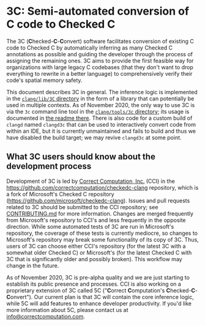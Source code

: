 # 3C: Semi-automated conversion of C code to Checked C

The 3C (**C**hecked-**C**-**C**onvert) software facilitates conversion of existing C code to Checked C by automatically inferring as many Checked C annotations as possible and guiding the developer through the process of assigning the remaining ones.  3C aims to provide the first feasible way for organizations with large legacy C codebases (that they don't want to drop everything to rewrite in a better language) to comprehensively verify their code's spatial memory safety.

This document describes 3C in general.  The inference logic is implemented in the [`clang/lib/3C` directory](../../lib/3C) in the form of a library that can potentially be used in multiple contexts.  As of November 2020, the only way to use 3C is via the `3c` command line tool in the [`clang/tools/3c` directory](../../tools/3c); its usage is documented in [the readme there](../../tools/3c/README.md).  There is also code for a custom build of `clangd` named `clangd3c` that can be used to interactively convert code from within an IDE, but it is currently unmaintained and fails to build and thus we have disabled the build target; we may revive `clangd3c` at some point.

## What 3C users should know about the development process

Development of 3C is led by [Correct Computation, Inc.](https://correctcomputation.com/) (CCI) in the https://github.com/correctcomputation/checkedc-clang repository, which is a fork of Microsoft's Checked C repository (https://github.com/microsoft/checkedc-clang).  Issues and pull requests related to 3C should be submitted to the CCI repository; see [CONTRIBUTING.md](CONTRIBUTING.md) for more information.  Changes are merged frequently from Microsoft's repository to CCI's and less frequently in the opposite direction.  While some automated tests of 3C are run in Microsoft's repository, the coverage of these tests is currently mediocre, so changes to Microsoft's repository may break some functionality of its copy of 3C.  Thus, users of 3C can choose either CCI's repository (for the latest 3C with a somewhat older Checked C) or Microsoft's (for the latest Checked C with 3C that is significantly older and possibly broken).  This workflow may change in the future.

As of November 2020, 3C is pre-alpha quality and we are just starting to establish its public presence and processes.  CCI is also working on a proprietary extension of 3C called 5C ("**C**orrect **C**omputation's **C**hecked-**C**-**C**onvert").  Our current plan is that 3C will contain the core inference logic, while 5C will add features to enhance developer productivity.  If you'd like more information about 5C, please contact us at info@correctcomputation.com.
